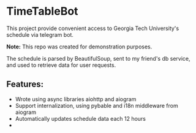 # TimeTableBot 

This project provide convenient access to Georgia Tech University's schedule via telegram bot.

**Note:** This repo was created for demonstration purposes.

The schedule is parsed by BeautifulSoup, sent to my friend's db service, and used to retrieve data for user requests.

## Features:
- Wrote using async libraries aiohttp and aiogram
- Support internalization, using pybable and i18n middleware from aiogram
- Automatically updates schedule data each 12 hours
- 
